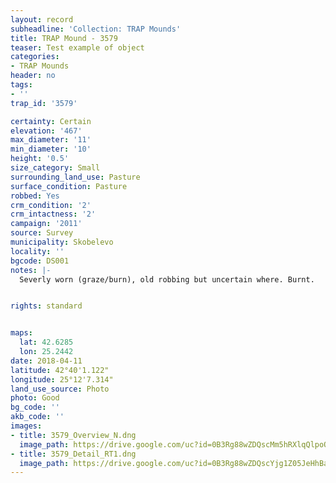 ```yaml
---
layout: record
subheadline: 'Collection: TRAP Mounds'
title: TRAP Mound - 3579
teaser: Test example of object
categories:
- TRAP Mounds
header: no
tags:
- ''
trap_id: '3579'

certainty: Certain
elevation: '467'
max_diameter: '11'
min_diameter: '10'
height: '0.5'
size_category: Small
surrounding_land_use: Pasture
surface_condition: Pasture
robbed: Yes
crm_condition: '2'
crm_intactness: '2'
campaign: '2011'
source: Survey
municipality: Skobelevo
locality: ''
bgcode: DS001
notes: |-
  Severly worn (graze/burn), old robbing but uncertain where. Burnt.


rights: standard


maps:
  lat: 42.6285
  lon: 25.2442
date: 2018-04-11
latitude: 42°40'1.122"
longitude: 25°12'7.314"
land_use_source: Photo
photo: Good
bg_code: ''
akb_code: ''
images:
- title: 3579_Overview_N.dng
  image_path: https://drive.google.com/uc?id=0B3Rg88wZDQscMm5hRXlqQlpoQzA
- title: 3579_Detail_RT1.dng
  image_path: https://drive.google.com/uc?id=0B3Rg88wZDQscYjg1Z05JeHhBanc
---
```


